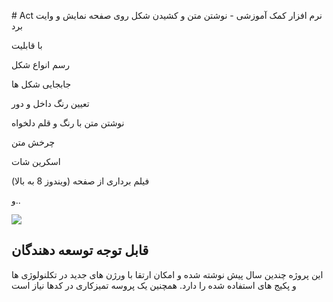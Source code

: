 #   A c t 
نرم افزار کمک آموزشی - نوشتن متن و کشیدن شکل روی صفحه نمایش و وایت برد

با قابلیت<br />

رسم انواع شکل<br />

جابجایی شکل ها<br />

تعیین رنگ داخل و دور<br />

نوشتن متن با رنگ و قلم دلخواه<br />

چرخش متن<br />

اسکرین شات<br />

فیلم برداری از صفحه (ویندوز 8 به بالا)<br />

و..<br />


 
<img src='https://github.com/hsafavi/act/blob/main/images/sample.png](https://github.com/hsafavi/Act/blob/main/Act/Images/sample.png'>

## قابل توجه توسعه دهندگان

این پروژه چندین سال پیش نوشته شده و امکان ارتقا با ورژن های جدید در تکلنولوژی ها و پکیج های استفاده شده را دارد. همچنین یک پروسه تمیزکاری در کدها نیاز است

